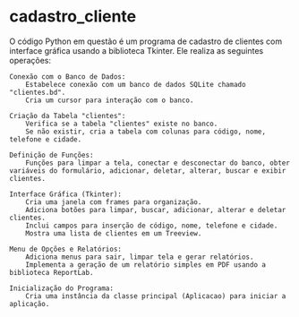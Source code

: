 # cadastro_cliente

O código Python em questão é um programa de cadastro de clientes com interface gráfica usando a biblioteca Tkinter. Ele realiza as seguintes operações:

    Conexão com o Banco de Dados:
        Estabelece conexão com um banco de dados SQLite chamado "clientes.bd".
        Cria um cursor para interação com o banco.

    Criação da Tabela "clientes":
        Verifica se a tabela "clientes" existe no banco.
        Se não existir, cria a tabela com colunas para código, nome, telefone e cidade.

    Definição de Funções:
        Funções para limpar a tela, conectar e desconectar do banco, obter variáveis do formulário, adicionar, deletar, alterar, buscar e exibir clientes.

    Interface Gráfica (Tkinter):
        Cria uma janela com frames para organização.
        Adiciona botões para limpar, buscar, adicionar, alterar e deletar clientes.
        Inclui campos para inserção de código, nome, telefone e cidade.
        Mostra uma lista de clientes em um Treeview.

    Menu de Opções e Relatórios:
        Adiciona menus para sair, limpar tela e gerar relatórios.
        Implementa a geração de um relatório simples em PDF usando a biblioteca ReportLab.

    Inicialização do Programa:
        Cria uma instância da classe principal (Aplicacao) para iniciar a aplicação.
